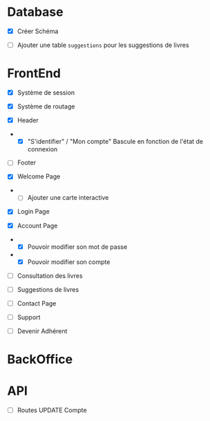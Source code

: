# Database

- [x] Créer Schéma

- [ ] Ajouter une table `suggestions` pour les suggestions de livres

# FrontEnd

- [x] Système de session

- [x] Système de routage

- [x] Header
- - [x] "S'identifier" / "Mon compte" Bascule en fonction de l'état de connexion

- [ ] Footer

- [x] Welcome Page
- - [ ] Ajouter une carte interactive

- [x] Login Page

- [x] Account Page
- - [x] Pouvoir modifier son mot de passe
- - [x] Pouvoir modifier son compte

- [ ] Consultation des livres

- [ ] Suggestions de livres

- [ ] Contact Page

- [ ] Support

- [ ] Devenir Adhérent

# BackOffice

# API

- [ ] Routes UPDATE Compte

